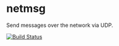 netmsg
======

Send messages over the network via UDP.

[![Build Status](https://travis-ci.org/JunglePrince/netmsg.svg?branch=master)](https://travis-ci.org/JunglePrince/netmsg)
